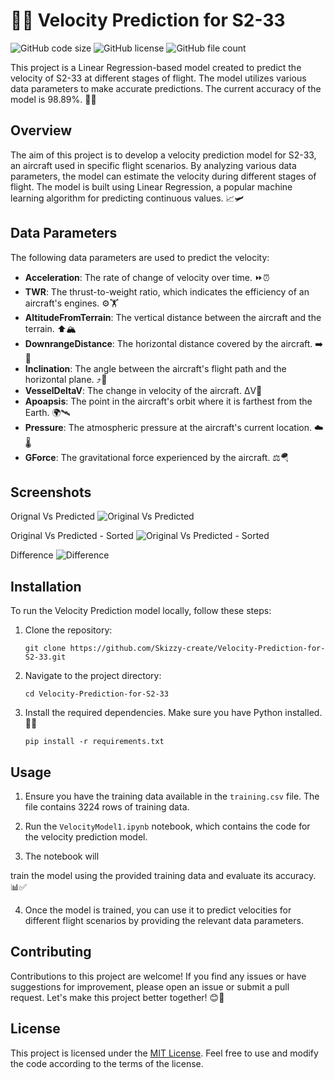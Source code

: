 # 🚀🔮 Velocity Prediction for S2-33

![GitHub code size](https://img.shields.io/github/languages/code-size/Skizzy-create/Velocity-Prediction-for-S2-33?style=flat-square)
![GitHub license](https://img.shields.io/github/license/Skizzy-create/Velocity-Prediction-for-S2-33?style=flat-square)
![GitHub file count](https://img.shields.io/github/directory-file-count/Skizzy-create/Velocity-Prediction-for-S2-33?style=flat-square)

This project is a Linear Regression-based model created to predict the velocity of S2-33 at different stages of flight. The model utilizes various data parameters to make accurate predictions. The current accuracy of the model is 98.89%. 🚀🔮

## Overview

The aim of this project is to develop a velocity prediction model for S2-33, an aircraft used in specific flight scenarios. By analyzing various data parameters, the model can estimate the velocity during different stages of flight. The model is built using Linear Regression, a popular machine learning algorithm for predicting continuous values. 📈🛩️

## Data Parameters

The following data parameters are used to predict the velocity:

- **Acceleration**: The rate of change of velocity over time. ⏩⏰
- **TWR**: The thrust-to-weight ratio, which indicates the efficiency of an aircraft's engines. ⚙️🏋️
- **AltitudeFromTerrain**: The vertical distance between the aircraft and the terrain. ⬆️🏔️
- **DownrangeDistance**: The horizontal distance covered by the aircraft. ➡️📏
- **Inclination**: The angle between the aircraft's flight path and the horizontal plane. ⤴️📐
- **VesselDeltaV**: The change in velocity of the aircraft. ΔV🔀
- **Apoapsis**: The point in the aircraft's orbit where it is farthest from the Earth. 🌍🛰️
- **Pressure**: The atmospheric pressure at the aircraft's current location. ☁️🌡️
- **GForce**: The gravitational force experienced by the aircraft. ⚖️🪂

## Screenshots

Orignal Vs Predicted
![Original Vs Predicted](https://github.com/Skizzy-create/Velocity-Prediction-for-S2-33/blob/main/assets/original_vs_predicted.png)

Original Vs Predicted - Sorted
![Original Vs Predicted - Sorted](https://github.com/Skizzy-create/Velocity-Prediction-for-S2-33/blob/main/assets/original_vs_predicted_sorted.png)

Difference
![Difference](https://github.com/Skizzy-create/Velocity-Prediction-for-S2-33/blob/main/assets/difference_original_vs_predicted.png)

## Installation

To run the Velocity Prediction model locally, follow these steps:

1. Clone the repository:
   ```
   git clone https://github.com/Skizzy-create/Velocity-Prediction-for-S2-33.git
   ```

2. Navigate to the project directory:
   ```
   cd Velocity-Prediction-for-S2-33
   ```

3. Install the required dependencies. Make sure you have Python installed. 🐍🔧
   ```
   pip install -r requirements.txt
   ```

## Usage

1. Ensure you have the training data available in the `training.csv` file. The file contains 3224 rows of training data.

2. Run the `VelocityModel1.ipynb` notebook, which contains the code for the velocity prediction model.

3. The notebook will

 train the model using the provided training data and evaluate its accuracy. 📊✅

4. Once the model is trained, you can use it to predict velocities for different flight scenarios by providing the relevant data parameters.

## Contributing

Contributions to this project are welcome! If you find any issues or have suggestions for improvement, please open an issue or submit a pull request. Let's make this project better together! 😊🤝

## License

This project is licensed under the [MIT License](https://github.com/Skizzy-create/Velocity-Prediction-for-S2-33/blob/main/LICENSE). Feel free to use and modify the code according to the terms of the license.